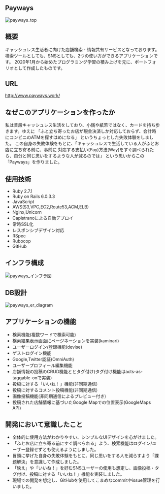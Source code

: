 ## Payways
![payways_top](https://user-images.githubusercontent.com/65349790/95150922-58d0de80-07c4-11eb-84bb-90eeded2538b.jpg)

## 概要
キャッシュレス生活者に向けた店舗検索・情報共有サービスとなっております。
検索ツールとしても、SNSとしても、2つの使い方ができるアプリケーションです。
2020年1月から始めたプログラミング学習の積み上げを元に、ポートフォリオとして作成したものです。

## URL
http://www.payways.work/


## なぜこのアプリケーションを作ったか
私は普段キャッシュレス生活をしており、小銭や紙幣ではなく、カードを持ち歩きます。ゆえに
「ふと立ち寄ったお店が現金決済しか対応しておらず、会計時にコンビニのATMを探すはめになる」
というちょっとした失敗体験をしました。
この自身の失敗体験をもとに、「キャッシュレスで生活している人がふとお店に立ち寄る前に、事前に
対応する支払い(Pay)方法(Way)をすぐ調べられたら、自分と同じ思いをするような人が減るのでは」
という思いからこの「Payways」を作りました。

## 使用技術
- Ruby 2.7.1
- Ruby on Rails 6.0.3.3
- JavaScript
- AWS(S3,VPC,EC2,Route53,ACM,ELB)
- Nginx,Unicorn
- Capistranoによる自動デプロイ
- 常時SSL化
- レスポンシブデザイン対応
- RSpec
- Rubocop
- GitHub

## インフラ構成
![payways_インフラ図](https://user-images.githubusercontent.com/65349790/96076842-499b1080-0ee9-11eb-9769-09dd18f6abed.png)

## DB設計
![payways_er_diagram](https://user-images.githubusercontent.com/65349790/97428693-b2f33880-1959-11eb-8f6e-8c4117ce62f0.png)

## アプリケーションの機能
- 検索機能(複数ワードで検索可能)
- 検索結果表示画面にページネーションを実装(kaminari)
- ユーザーログイン/登録機能(devise)
- ゲストログイン機能
- Google,Twitter認証(OmniAuth)
- ユーザープロフィール編集機能
- 店舗情報の投稿のCRUD機能ととタグ付け(タグ付け機能はacts-as-taggable-onで実装)
- 投稿に対する「いいね！」機能(非同期通信)
- 投稿に対するコメント投稿機能(非同期通信)
- 画像投稿機能(非同期通信によるプレビュー付き)
- 投稿された店舗情報に基づいたGoogle Mapでの位置表示(GoogleMaps API)

## 開発において意識したこと
- 全体的に使用方法がわかりやすい、シンプルなUIデザインを心がけました。
- 「ふとお店に立ち寄る前にすぐ調べられる」よう、検索機能はログイン/ユーザー登録せずとも使えるようにしました。
- 冒頭に挙げた自身の失敗体験をもとに、同じ思いをする人を減らすよう「課題解決」を意識して作成しました。
- 「映え」や「いいね！」を好むSNSユーザーの使用も想定し、画像投稿・タグ付け、投稿に対する「いいね！」機能を実装しました。
- 現場での開発を想定し、GitHubを使用してこまめなcommitやissue管理を行いました。


